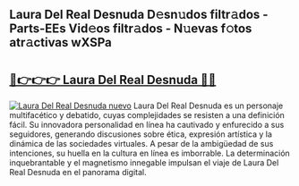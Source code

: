 ## Laura Del Real Desnuda D𝚎sn𝚞dos filtr𝚊dos - Parts-EEs Vid𝚎os filtr𝚊dos - N𝚞evas f𝚘tos atr𝚊ctivas wXSPa

# <h2><a href="http://mb420i.tromn.icu/?c=Laura+Del+Real+Desnuda">🔗👉👉👉 Laura Del Real Desnuda 🔗🔗</a></h2>

[![Laura Del Real Desnuda nuevo](https://i.imgur.com/pEAQMta.gif)](http://mb420i.tromn.icu/?c=Laura+Del+Real+Desnuda)
Laura Del Real Desnuda es un personaje multifacético y debatido, cuyas complejidades se resisten a una definición fácil.  Su innovadora personalidad en línea ha cautivado y enfurecido a sus seguidores, generando discusiones sobre ética, expresión artística y la dinámica de las sociedades virtuales. A pesar de la ambigüedad de sus intenciones, su huella en la cultura en línea es imborrable. La determinación inquebrantable y el magnetismo innegable impulsan el viaje de Laura Del Real Desnuda en el panorama digital.
